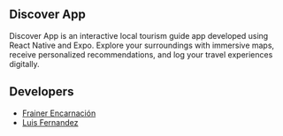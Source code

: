 ## Discover App
Discover App is an interactive local tourism guide app developed using React Native and Expo. Explore your surroundings with immersive maps, receive personalized recommendations, and log your travel experiences digitally. 

## Developers
- [Frainer Encarnación](https://github.com/fraineralex)
- [Luis Fernandez](https://github.com/luisferllub230)

